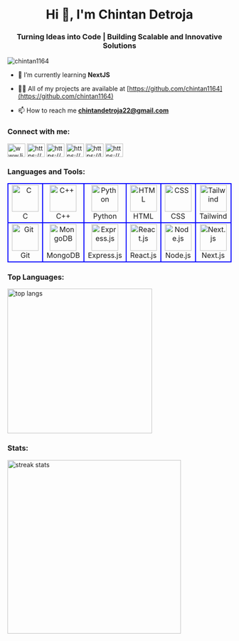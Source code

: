 <h1 align="center">Hi 👋, I'm Chintan Detroja</h1>
<h3 align="center">Turning Ideas into Code | Building Scalable and Innovative Solutions</h3>

<p align="left"> <img src="https://komarev.com/ghpvc/?username=chintan1164&label=Profile%20views&color=0e75b6&style=flat" alt="chintan1164" /> </p>

- 🌱 I’m currently learning **NextJS**

- 👨‍💻 All of my projects are available at [https://github.com/chintan1164](https://github.com/chintan1164)

- 📫 How to reach me **chintandetroja22@gmail.com**

<h3 align="left">Connect with me:</h3>
<p align="left">
<a href="https://linkedin.com/in/www.linkedin.com/in/chintan-detroja-3a750b270" target="blank"><img align="center" src="https://raw.githubusercontent.com/rahuldkjain/github-profile-readme-generator/master/src/images/icons/Social/linked-in-alt.svg" alt="www.linkedin.com/in/chintan-detroja-3a750b270" height="30" width="40" /></a>
<a href="https://kaggle.com/https://www.kaggle.com/chintandetroja22" target="blank"><img align="center" src="https://raw.githubusercontent.com/rahuldkjain/github-profile-readme-generator/master/src/images/icons/Social/kaggle.svg" alt="https://www.kaggle.com/chintandetroja22" height="30" width="40" /></a>
<a href="https://www.hackerrank.com/https://www.hackerrank.com/profile/chintandetroja22" target="blank"><img align="center" src="https://raw.githubusercontent.com/rahuldkjain/github-profile-readme-generator/master/src/images/icons/Social/hackerrank.svg" alt="https://www.hackerrank.com/profile/chintandetroja22" height="30" width="40" /></a>
<a href="https://codeforces.com/profile/https://codeforces.com/profile/chintandetroja22" target="blank"><img align="center" src="https://raw.githubusercontent.com/rahuldkjain/github-profile-readme-generator/master/src/images/icons/Social/codeforces.svg" alt="https://codeforces.com/profile/chintandetroja22" height="30" width="40" /></a>
<a href="https://www.leetcode.com/https://leetcode.com/u/chintandetroja22/" target="blank"><img align="center" src="https://raw.githubusercontent.com/rahuldkjain/github-profile-readme-generator/master/src/images/icons/Social/leet-code.svg" alt="https://leetcode.com/u/chintandetroja22/" height="30" width="40" /></a>
<a href="https://auth.geeksforgeeks.org/user/https://www.geeksforgeeks.org/user/chintande94l0/" target="blank"><img align="center" src="https://raw.githubusercontent.com/rahuldkjain/github-profile-readme-generator/master/src/images/icons/Social/geeks-for-geeks.svg" alt="https://www.geeksforgeeks.org/user/chintande94l0/" height="30" width="40" /></a>
</p>

<h3 align="left">Languages and Tools:</h3>

<table>
<tr>
  <td align="center" width="96" style="border:2px solid blue">
    <a href="https://www.cprogramming.com/">
      <img src="https://skillicons.dev/icons?i=c" width="60" height="60" alt="C" />
    </a>
    <br>C</br>
  </td>
  <td align="center" width="96" style="border:2px solid blue">
    <a href="https://www.w3schools.com/cpp/">
      <img src="https://skillicons.dev/icons?i=cpp" width="60" height="60" alt="C++" />
    </a>
    <br>C++</br>
  </td>
  <td align="center" width="96" style="border:2px solid blue">
    <a href="https://www.python.org/">
      <img src="https://skillicons.dev/icons?i=py" width="60" height="60" alt="Python" />
    </a>
    <br>Python</br>
  </td>
  <td align="center" width="96" style="border:2px solid blue">
    <a href="https://www.w3schools.com/html/">
      <img src="https://skillicons.dev/icons?i=html" width="60" height="60" alt="HTML" />
    </a>
    <br>HTML</br>
  </td>
  <td align="center" width="96" style="border:2px solid blue">
    <a href="https://www.w3schools.com/css/">
      <img src="https://skillicons.dev/icons?i=css" width="60" height="60" alt="CSS" />
    </a>
    <br>CSS</br>
  </td>
  <td align="center" width="96" style="border:2px solid blue">
    <a href="https://tailwindcss.com/">
      <img src="https://skillicons.dev/icons?i=tailwind" width="60" height="60" alt="Tailwind" />
    </a>
    <br>Tailwind</br>
  </td>
  <td align="center" width="96" style="border:2px solid blue">
    <a href="https://developer.mozilla.org/en-US/docs/Web/JavaScript">
      <img src="https://skillicons.dev/icons?i=javascript" width="60" height="60" alt="JavaScript" />
    </a>
    <br>JavaScript</br>
  </td>
  <td align="center" width="96" style="border:2px solid blue">
    <a href="https://code.visualstudio.com/">
      <img src="https://skillicons.dev/icons?i=vscode" width="60" height="60" alt="VS Code" />
    </a>
    <br>VS Code</br>
  </td>
</tr>
<tr>
  <td align="center" width="96" style="border:2px solid blue">
    <a href="https://git-scm.com/">
      <img src="https://skillicons.dev/icons?i=git" width="60" height="60" alt="Git" />
    </a>
    <br>Git</br>
  </td>
  <td align="center" width="96" style="border:2px solid blue">
    <a href="https://www.mongodb.com/">
      <img src="https://skillicons.dev/icons?i=mongodb" width="60" height="60" alt="MongoDB" />
    </a>
    <br>MongoDB</br>
  </td>
  <td align="center" width="96" style="border:2px solid blue">
    <a href="https://expressjs.com/">
      <img src="https://skillicons.dev/icons?i=express" width="60" height="60" alt="Express.js" />
    </a>
    <br>Express.js</br>
  </td>
  <td align="center" width="96" style="border:2px solid blue">
    <a href="https://react.dev/">
      <img src="https://skillicons.dev/icons?i=react" width="60" height="60" alt="React.js" />
    </a>
    <br>React.js</br>
  </td>
  <td align="center" width="96" style="border:2px solid blue">
    <a href="https://nodejs.org/en">
      <img src="https://skillicons.dev/icons?i=nodejs" width="60" height="60" alt="Node.js" />
    </a>
    <br>Node.js</br>
  </td>
  <td align="center" width="96" style="border:2px solid blue">
    <a href="https://nextjs.org/">
      <img src="https://skillicons.dev/icons?i=nextjs" width="60" height="60" alt="Next.js" />
    </a>
    <br>Next.js</br>
  </td>
  <td align="center" width="96" style="border:2px solid blue">
    <a href="https://www.postman.com/">
      <img src="https://skillicons.dev/icons?i=postman" width="60" height="60" alt="Postman" />
    </a>
    <br>Postman</br>
  </td>
  <td align="center" width="96" style="border:2px solid blue">
    <a href="https://getbootstrap.com/">
      <img src="https://skillicons.dev/icons?i=bootstrap" width="60" height="60" alt="Bootstrap" />
    </a>
    <br>Bootstrap</br>
  </td>
</tr>
</table>


<h3 align="left">Top Languages:</h3>
<img width=325 align="center" src="https://github-readme-stats.vercel.app/api/top-langs/?username=chintan1164&hide=HTML&langs_count=8&layout=compact&theme=react&border_radius=10&size_weight=0.5&count_weight=0.5&exclude_repo=github-readme-stats" alt="top langs" />

<h3 align="left">Stats:</h3>
<img width=390 src="https://streak-stats.demolab.com/?user=chintan1164&count_private=true&theme=react&border_radius=10" alt="streak stats"/>
